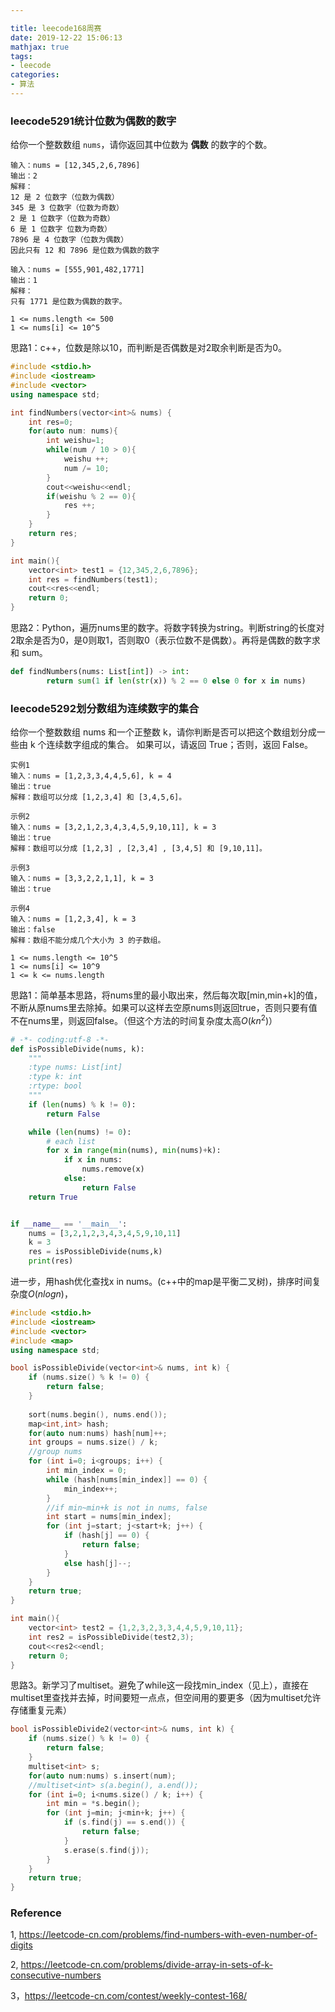 ```yaml
---

title: leecode168周赛
date: 2019-12-22 15:06:13
mathjax: true
tags:
- leecode
categories:
- 算法
---
```


### leecode5291统计位数为偶数的数字

给你一个整数数组 `nums`，请你返回其中位数为 **偶数** 的数字的个数。

```
输入：nums = [12,345,2,6,7896]
输出：2
解释：
12 是 2 位数字（位数为偶数） 
345 是 3 位数字（位数为奇数）  
2 是 1 位数字（位数为奇数） 
6 是 1 位数字 位数为奇数） 
7896 是 4 位数字（位数为偶数）  
因此只有 12 和 7896 是位数为偶数的数字

输入：nums = [555,901,482,1771]
输出：1 
解释： 
只有 1771 是位数为偶数的数字。

1 <= nums.length <= 500
1 <= nums[i] <= 10^5
```



思路1：c++，位数是除以10，而判断是否偶数是对2取余判断是否为0。

```c++
#include <stdio.h>
#include <iostream>
#include <vector>
using namespace std;

int findNumbers(vector<int>& nums) {
    int res=0;
    for(auto num: nums){
        int weishu=1;
        while(num / 10 > 0){
            weishu ++;
            num /= 10;
        }
        cout<<weishu<<endl;
        if(weishu % 2 == 0){
            res ++;
        }
    }
    return res;
}

int main(){
    vector<int> test1 = {12,345,2,6,7896};
    int res = findNumbers(test1);
    cout<<res<<endl;
    return 0;
}
```



思路2：Python，遍历nums里的数字。将数字转换为string。判断string的长度对2取余是否为0，是0则取1，否则取0（表示位数不是偶数）。再将是偶数的数字求和 sum。

```python
def findNumbers(nums: List[int]) -> int:
        return sum(1 if len(str(x)) % 2 == 0 else 0 for x in nums)
```



### leecode5292划分数组为连续数字的集合

给你一个整数数组 nums 和一个正整数 k，请你判断是否可以把这个数组划分成一些由 k 个连续数字组成的集合。
如果可以，请返回 True；否则，返回 False。

```
实例1
输入：nums = [1,2,3,3,4,4,5,6], k = 4
输出：true
解释：数组可以分成 [1,2,3,4] 和 [3,4,5,6]。

示例2
输入：nums = [3,2,1,2,3,4,3,4,5,9,10,11], k = 3
输出：true
解释：数组可以分成 [1,2,3] , [2,3,4] , [3,4,5] 和 [9,10,11]。

示例3 
输入：nums = [3,3,2,2,1,1], k = 3
输出：true

示例4
输入：nums = [1,2,3,4], k = 3
输出：false
解释：数组不能分成几个大小为 3 的子数组。

1 <= nums.length <= 10^5
1 <= nums[i] <= 10^9
1 <= k <= nums.length
```



思路1：简单基本思路，将nums里的最小取出来，然后每次取[min,min+k]的值，不断从原nums里去除掉。如果可以这样去空原nums则返回true，否则只要有值不在nums里，则返回false。（但这个方法的时间复杂度太高$O(kn^2)$）

```python
# -*- coding:utf-8 -*-
def isPossibleDivide(nums, k):
	"""
	:type nums: List[int]
	:type k: int
	:rtype: bool
	"""
	if (len(nums) % k != 0):
		return False

	while (len(nums) != 0):
		# each list
		for x in range(min(nums), min(nums)+k):
			if x in nums:
				nums.remove(x)
			else:
				return False
	return True


if __name__ == '__main__':
	nums = [3,2,1,2,3,4,3,4,5,9,10,11]
	k = 3
	res = isPossibleDivide(nums,k)
	print(res)
```

进一步，用hash优化查找x in nums。(c++中的map是平衡二叉树)，排序时间复杂度$O(nlogn)$，

```c++
#include <stdio.h>
#include <iostream>
#include <vector>
#include <map>
using namespace std;

bool isPossibleDivide(vector<int>& nums, int k) {
    if (nums.size() % k != 0) {
        return false;
    }
    
    sort(nums.begin(), nums.end());
    map<int,int> hash;
    for(auto num:nums) hash[num]++;
    int groups = nums.size() / k;
    //group nums
    for (int i=0; i<groups; i++) {
        int min_index = 0;
        while (hash[nums[min_index]] == 0) {
            min_index++;
        }
        //if min~min+k is not in nums, false
        int start = nums[min_index];
        for (int j=start; j<start+k; j++) {
            if (hash[j] == 0) {
                return false;
            }
            else hash[j]--;
        }
    }
    return true;
}

int main(){
    vector<int> test2 = {1,2,3,2,3,3,4,4,5,9,10,11};
    int res2 = isPossibleDivide(test2,3);
    cout<<res2<<endl;
    return 0;
}
```



思路3。新学习了multiset。避免了while这一段找min_index（见上），直接在multiset里查找并去掉，时间要短一点点，但空间用的要更多（因为multiset允许存储重复元素）

```c++
bool isPossibleDivide2(vector<int>& nums, int k) {
    if (nums.size() % k != 0) {
        return false;
    }
    multiset<int> s;
    for(auto num:nums) s.insert(num);
  	//multiset<int> s(a.begin(), a.end());
    for (int i=0; i<nums.size() / k; i++) {
        int min = *s.begin();
        for (int j=min; j<min+k; j++) {
            if (s.find(j) == s.end()) {
                return false;
            }
            s.erase(s.find(j));
        }
    }
    return true;
}
```





### Reference

1, https://leetcode-cn.com/problems/find-numbers-with-even-number-of-digits

2, https://leetcode-cn.com/problems/divide-array-in-sets-of-k-consecutive-numbers

3，https://leetcode-cn.com/contest/weekly-contest-168/
